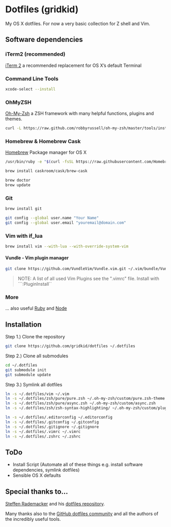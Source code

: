# Dotfiles (gridkid)

My OS X dotfiles. For now a very basic collection for Z shell and Vim.


## Software dependencies

### iTerm2 (recommended)
[iTerm 2](https://www.iterm2.com/downloads.html) a recommended replacement for OS X’s default Terminal 

### Command Line Tools

```bash
xcode-select --install
```

### OhMyZSH

[Oh-My-Zsh](http://ohmyz.sh) a ZSH framework with many helpful functions, plugins and themes.

```bash
curl -L https://raw.github.com/robbyrussell/oh-my-zsh/master/tools/install.sh | sh
```

### Homebrew & Homebrew Cask

[Homebrew](http://brew.sh) Package manager for OS X

```bash
/usr/bin/ruby -e "$(curl -fsSL https://raw.githubusercontent.com/Homebrew/install/master/install)"

brew install caskroom/cask/brew-cask

brew doctor
brew update
```

### Git

```bash
brew install git

git config --global user.name "Your Name"
git config --global user.email "youremail@domain.com"
```

### Vim with if\_lua

```bash
brew install vim --with-lua --with-override-system-vim
```

#### Vundle - Vim plugin manager
```bash
git clone https://github.com/VundleVim/Vundle.vim.git ~/.vim/bundle/Vundle.vim
```

> NOTE: A list of all used Vim Plugins see the ".vimrc" file. 
> Install with ```:PluginInstall``

### More
... also useful [Ruby](https://www.ruby-lang.org/) and [Node](https://nodejs.org)


## Installation

Step 1.) Clone the repository

```bash
git clone https://github.com/gridkid/dotfiles ~/.dotfiles
```

Step 2.) Clone all submodules
```bash
cd ~/.dotfiles
git submodule init
git submodule update
```

Step 3.) Symlink all dotfiles
```bash
ln -s ~/.dotfiles/vim ~/.vim
ln -s ~/.dotfiles/zsh/pure/pure.zsh ~/.oh-my-zsh/custom/pure.zsh-theme
ln -s ~/.dotfiles/zsh/pure/async.zsh ~/.oh-my-zsh/custom/async.zsh
ln -s ~/.dotfiles/zsh/zsh-syntax-highlighting/ ~/.oh-my-zsh/custom/plugins

ln -s ~/.dotfiles/.editorconfig ~/.editorconfig
ln -s ~/.dotfiles/.gitconfig ~/.gitconfig
ln -s ~/.dotfiles/.gitignore ~/.gitignore
ln -s ~/.dotfiles/.vimrc ~/.vimrc
ln -s ~/.dotfiles/.zshrc ~/.zshrc
```


## ToDo
* Install Script (Automate all of these things e.g. install software dependencies, symlink dotfiles)
* Sensible OS X defaults


## Special thanks to…

[Steffen Rademacker](https://webgefrickel.de) and his [dotfiles repository](https://github.com/webgefrickel/dotfiles/).

Many thanks also to the [GitHub dotfiles community](http://dotfiles.github.io/) and all the authors of the incredibly useful tools.
